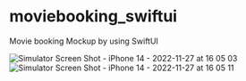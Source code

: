 # moviebooking_swiftui
Movie booking Mockup by using SwiftUI

![Simulator Screen Shot - iPhone 14 - 2022-11-27 at 16 05 03](https://user-images.githubusercontent.com/34004883/204130764-57bef4a7-7af3-4f27-9c03-5a58e0bd5e4f.png)
![Simulator Screen Shot - iPhone 14 - 2022-11-27 at 16 05 11](https://user-images.githubusercontent.com/34004883/204130770-9337911b-47aa-4cac-bdd1-b427977d40db.png)
